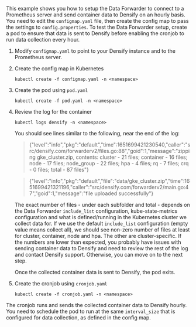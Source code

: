This example shows you how to setup the Data Forwarder to connect to a Prometheus server and send container data to Densify on an hourly basis. You need to edit the `configmap.yaml` file, then create the config map to pass the settings to `config.properties`. To test the Data Forwarder setup, create a pod to ensure that data is sent to Densify before enabling the cronjob to run data collection every hour.

1. Modify `configmap.yaml` to point to your Densify instance and to the Prometheus server.

2. Create the config map in Kubernetes
    
    `kubectl create -f configmap.yaml -n <namespace>`
	
3. Create the pod using `pod.yaml`
    
    `kubectl create -f pod.yaml -n <namespace>`
	
4. Review the log for the container
	
	`kubectl logs densify -n <namespace>`
	
	You should see lines similar to the following, near the end of the log:
	
	> {"level":"info","pkg":"default","time":1651699421230540,"caller":"src/densify.com/forwarderv2/files.go:88","goid":1,"message":"zipping gke_cluster.zip, contents: cluster - 21 files; container - 16 files; node - 17 files; node_group - 22 files; hpa - 4 files; rq - 7 files; crq - 0 files; total - 87 files"}
	
	> {"level":"info","pkg":"default","file":"data/gke_cluster.zip","time":1651699421321196,"caller":"src/densify.com/forwarderv2/main.go:47","goid":1,"message":"file uploaded successfully"}
	
	The exact number of files - under each subfolder and total - depends on the Data Forwarder `include_list` configuration, kube-state-metrics configuration and what is defined/running in the Kubernetes cluster we collect data for. If we use the default `include_list` configuration (empty value means collect all), we should see non-zero number of files at least for cluster, container, node and hpa. The other are cluster-specific.
	If the numbers are lower than expected, you probably have issues with sending container data to Densify and need to review the rest of the log and contact Densify support. Otherwise, you can move on to the next step.
	
	Once the collected container data is sent to Densify, the pod exits.
		
5. Create the cronjob using `cronjob.yaml`
    
    `kubectl create -f cronjob.yaml -n <namespace>`

The cronjob runs and sends the collected container data to Densify hourly.
You need to schedule the pod to run at the same `interval_size` that is configured for data collection, as defined in the config map.
